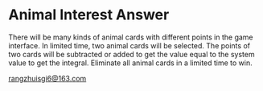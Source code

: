# Animal Interest Answer

There will be many kinds of animal cards with different points in the game interface. In limited time, two animal cards will be selected. The points of two cards will be subtracted or added to get the value equal to the system value to get the integral.
Eliminate all animal cards in a limited time to win.

rangzhuisgi6@163.com

